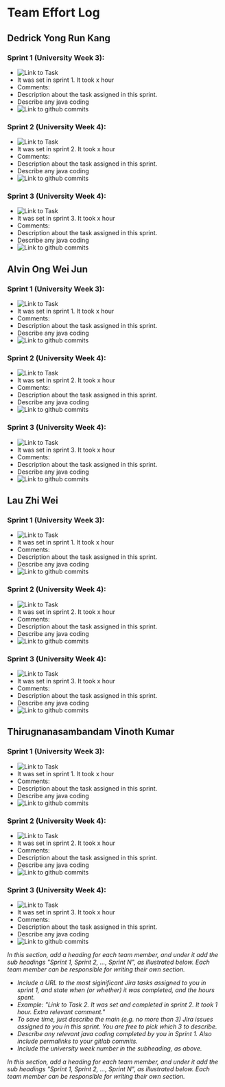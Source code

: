 # Team Effort Log

## Dedrick Yong Run Kang

### Sprint 1 (University Week 3):
* ![Link to Task ](Screenshots/)
* It was set in sprint 1. It took x hour 
* Comments:
* Description about the task assigned in this sprint. 
* Describe any java coding 
* ![Link to github commits](Screenshots/)

### Sprint 2 (University Week 4):
* ![Link to Task ](Screenshots/)
* It was set in sprint 2. It took x hour 
* Comments:
* Description about the task assigned in this sprint. 
* Describe any java coding 
* ![Link to github commits](Screenshots/)

### Sprint 3 (University Week 4):
* ![Link to Task ](Screenshots/)
* It was set in sprint 3. It took x hour 
* Comments:
* Description about the task assigned in this sprint. 
* Describe any java coding 
* ![Link to github commits](Screenshots/)

## Alvin Ong Wei Jun

### Sprint 1 (University Week 3):
* ![Link to Task ](Screenshots/)
* It was set in sprint 1. It took x hour 
* Comments:
* Description about the task assigned in this sprint. 
* Describe any java coding 
* ![Link to github commits](Screenshots/)

### Sprint 2 (University Week 4):
* ![Link to Task ](Screenshots/)
* It was set in sprint 2. It took x hour 
* Comments:
* Description about the task assigned in this sprint. 
* Describe any java coding 
* ![Link to github commits](Screenshots/)

### Sprint 3 (University Week 4):
* ![Link to Task ](Screenshots/)
* It was set in sprint 3. It took x hour 
* Comments:
* Description about the task assigned in this sprint. 
* Describe any java coding 
* ![Link to github commits](Screenshots/)

## Lau Zhi Wei

### Sprint 1 (University Week 3):
* ![Link to Task ](Screenshots/)
* It was set in sprint 1. It took x hour 
* Comments:
* Description about the task assigned in this sprint. 
* Describe any java coding 
* ![Link to github commits](Screenshots/)

### Sprint 2 (University Week 4):
* ![Link to Task ](Screenshots/)
* It was set in sprint 2. It took x hour 
* Comments:
* Description about the task assigned in this sprint. 
* Describe any java coding 
* ![Link to github commits](Screenshots/)

### Sprint 3 (University Week 4):
* ![Link to Task ](Screenshots/)
* It was set in sprint 3. It took x hour 
* Comments:
* Description about the task assigned in this sprint. 
* Describe any java coding 
* ![Link to github commits](Screenshots/)

## Thirugnanasambandam Vinoth Kumar

### Sprint 1 (University Week 3):
* ![Link to Task ](Screenshots/)
* It was set in sprint 1. It took x hour 
* Comments:
* Description about the task assigned in this sprint. 
* Describe any java coding 
* ![Link to github commits](Screenshots/)

### Sprint 2 (University Week 4):
* ![Link to Task ](Screenshots/)
* It was set in sprint 2. It took x hour 
* Comments:
* Description about the task assigned in this sprint. 
* Describe any java coding 
* ![Link to github commits](Screenshots/)

### Sprint 3 (University Week 4):
* ![Link to Task ](Screenshots/)
* It was set in sprint 3. It took x hour 
* Comments:
* Description about the task assigned in this sprint. 
* Describe any java coding 
* ![Link to github commits](Screenshots/)



*In this section, add a heading for each team member, and under it add the sub headings "Sprint 1, Sprint 2, ..., Sprint N", as illustrated below.  Each team member can be responsible for writing their own section.*

* *Include a URL to the most siginificant Jira tasks assigned to you in sprint 1, and state when (or whether) it was completed, and the hours spent.*
* *Example: "Link to Task 2.  It was set and completed in sprint 2.  It took 1 hour.  Extra relevant comment."*
* *To save time, just describe the main (e.g. no more than 3) Jira issues assigned to you in this sprint. You are free to pick which 3 to describe.*
* *Describe any relevant java coding completed by you in Sprint 1.  Also include permalinks to your gitlab commits.*
* *Include the university week number in the subheading, as above.*

*In this section, add a heading for each team member, and under it add the sub headings "Sprint 1, Sprint 2, ..., Sprint N", as illustrated below.  Each team member can be responsible for writing their own section.*


